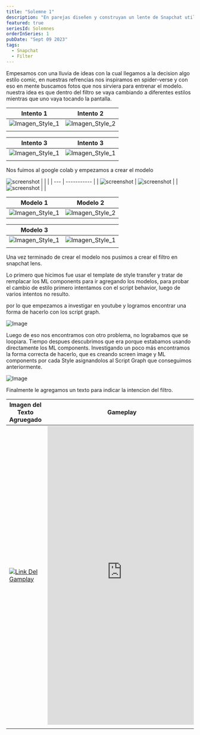```yaml
---
title: "Solemne 1"
description: "En parejas diseñen y construyan un lente de Snapchat utilizando la integración SnapML. Pueden utilizar cualquiera de los templates de machine learning disponibles en la documentación de Snap. "
featured: true
seriesId: Solemnes
orderInSeries: 1
pubDate: "Sept 09 2023"
tags:
  - Snapchat
  - Filter
---
```


Empesamos con una lluvia de ideas con la cual llegamos a la decision algo estilo comic, en nuestras refrencias nos inspiramos en spider-verse y con eso en mente buscamos fotos que nos sirviera para entrenar el modelo.
nuestra idea es que dentro del filtro se vaya cambiando a diferentes estilos mientras que uno vaya tocando la pantalla.

| Intento 1 | Intento 2 |
| --- | ----------- |
| ![Imagen_Style_1](~/assets/Test_1.jpg) | ![Imagen_Style_2](~/assets/style_image.png) |
|  | |

| Intento 3 | Intento 3 |
| --- | ----------- |
| ![Imagen_Style_1](~/assets/style_A.png) | ![Imagen_Style_1](~/assets/style_A.png) |
|  | |

Nos fuimos al google colab y empezamos a crear el modelo

![screenshot](~/assets/image.png)
| |  |
| --- | ----------- |
| ![screenshot](~/assets/TestA.png) | ![screenshot](~/assets/TestB.png) |
| ![screenshot](~/assets/TestC.png) | | 

| Modelo 1 | Modelo 2 |
| --- | ----------- |
| ![Imagen_Style_1](~/assets/IMG_0992.jpg) | ![Imagen_Style_2](~/assets/Test_2.jpeg) |

| Modelo 3 |  |
| --- | ----------- |
| ![Imagen_Style_1](~/assets/Style3.jpg) | ![Imagen_Style_1](~/assets/Style3.jpg) |
|  | |

Una vez terminado de crear el modelo nos pusimos a crear el filtro en snapchat lens.

Lo primero que hicimos fue usar el template de style transfer y tratar de remplacar los ML components para ir agregando los modelos, para probar el cambio de estilo primero intentamos con el script behavior, luego de varios intentos no resulto.

por lo que empezamos a investigar en youtube y logramos encontrar una forma de hacerlo con los script graph.

![Image](~/assets/ScriptGraph.png)

Luego de eso nos encontramos con otro problema, no lograbamos que se loopiara. Tiempo despues descubrimos que era porque estabamos usando directamente los ML components. Investigando un poco más encontramos la forma correcta de hacerlo, que es creando screen image y ML components por cada Style asignandolos al Script Graph que conseguimos anteriormente. 

![Image](~/assets/Valores.png)

Finalmente le agregamos un texto para indicar la intencion del filtro.

| Imagen del Texto Agruegado | Gameplay |
| --- | ----------- |
| [![Link Del Gamplay](~/assets/Texto.jpg)](https://youtube.com/shorts/0htxqKCDGVs?feature=share) |  <iframe width="400" height="800" src="https://www.youtube.com/embed/0htxqKCDGVs" title="Gamplay" frameborder="0" allow="accelerometer; autoplay; clipboard-write; encrypted-media; gyroscope; picture-in-picture; web-share" allowfullscreen></iframe>  |
|  | |
